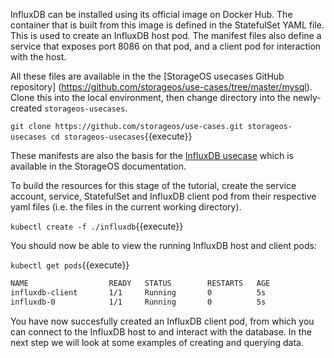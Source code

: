 InfluxDB can be installed using its official image on Docker Hub. The
container that is built from this image is defined in the StatefulSet YAML file.
This is used to create an InfluxDB host pod. The manifest files also define a
service that exposes port 8086 on that pod, and a client pod for interaction
with the host.

All these files are available in the the
[StorageOS usecases GitHub repository]
(https://github.com/storageos/use-cases/tree/master/mysql). Clone this
into the local environment, then change directory into the newly-created
`storageos-usecases`.

`
git clone https://github.com/storageos/use-cases.git storageos-usecases
cd storageos-usecases
`{{execute}}


These manifests are also the basis for the
[InfluxDB usecase](https://docs.storageos.com/docs/usecases/influxdb/)
which is available in the StorageOS documentation. 

To build the resources for this stage of the tutorial, create the service
account, service, StatefulSet and InfluxDB client pod from their respective
yaml files (i.e. the files in the current working directory).

`kubectl create -f ./influxdb`{{execute}}

You should now be able to view the running InfluxDB host and client pods:

`kubectl get pods`{{execute}}

```bash
NAME                  READY   STATUS        RESTARTS   AGE
influxdb-client       1/1     Running       0          5s
influxdb-0            1/1     Running       0          5s
```

You have now succesfully created an InfluxDB client pod, from which you can
connect to the InfluxDB host to and interact with the database. In the next
step we will look at some examples of creating and querying data.